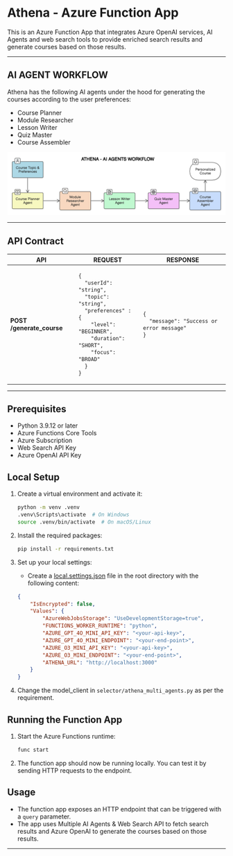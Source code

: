 # Athena - Azure Function App

This is an Azure Function App that integrates Azure OpenAI services, AI Agents and web search tools to provide enriched search results and generate courses based on those results.

---

## AI AGENT WORKFLOW

Athena has the following AI agents under the hood for generating the courses according to the user preferences:
- Course Planner
- Module Researcher
- Lesson Writer
- Quiz Master
- Course Assembler

![Athena - AI Agent Workflow](./AgentWorkflow.png)

---


## API Contract

<table>
  <thead>
    <tr>
      <th>API</th>
      <th>REQUEST</th>
      <th>RESPONSE</th>
    </tr>
  </thead>
  <tbody>
    <tr>
      <td><strong>POST /generate_course</strong></td>
      <td>
        <pre><code>{
  "userId": "string",
  "topic": "string",
  "preferences" : {
    "level": "BEGINNER",
    "duration": "SHORT",
    "focus": "BROAD"
  }
}</code></pre>
      </td>
      <td><pre><code>{
  "message": "Success or error message"
}</code></pre>
        </td>
    </tr>
  </tbody>
  <table>


---

## Prerequisites

- Python 3.9.12 or later
- Azure Functions Core Tools
- Azure Subscription
- Web Search API Key
- Azure OpenAI API Key

## Local Setup

1. Create a virtual environment and activate it:
    ```sh
    python -m venv .venv
    .venv\Scripts\activate  # On Windows
    source .venv/bin/activate  # On macOS/Linux
    ```

2. Install the required packages:
    ```sh
    pip install -r requirements.txt
    ```

3. Set up your local settings:
    - Create a [local.settings.json](http://_vscodecontentref_/0) file in the root directory with the following content:
    ```json
    {
        "IsEncrypted": false,
        "Values": {
            "AzureWebJobsStorage": "UseDevelopmentStorage=true",
            "FUNCTIONS_WORKER_RUNTIME": "python",
            "AZURE_GPT_4O_MINI_API_KEY": "<your-api-key>",
            "AZURE_GPT_4O_MINI_ENDPOINT": "<your-end-point>",
            "AZURE_O3_MINI_API_KEY": "<your-api-key>",
            "AZURE_O3_MINI_ENDPOINT": "<your-end-point>",
            "ATHENA_URL": "http://localhost:3000"
        }
    }
    ```

4. Change the model_client in `selector/athena_multi_agents.py` as per the requirement.

## Running the Function App

1. Start the Azure Functions runtime:
    ```sh
    func start
    ```

2. The function app should now be running locally. You can test it by sending HTTP requests to the endpoint.

## Usage

- The function app exposes an HTTP endpoint that can be triggered with a `query` parameter.
- The app uses Multiple AI Agents & Web Search API to fetch search results and Azure OpenAI to generate the courses based on those results.

---